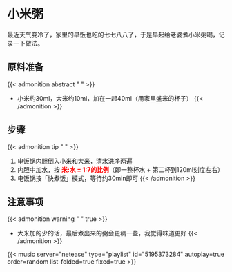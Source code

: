 # 小米粥


最近天气变冷了，家里的早饭也吃的七七八八了，于是早起给老婆煮小米粥喝，记录一下做法。

<!--more-->

## 原料准备
{{< admonition abstract " " >}}
- 小米约30ml，大米约10ml，加在一起40ml（用家里盛米的杯子）
{{< /admonition >}}

## 步骤
{{< admonition tip " " >}}
1. 电饭锅内胆倒入小米和大米，清水洗净两遍
2. 内胆中加水，按 **<font color=red>米:水 = 1:7的比例</font>**（即一整杯水 + 第二杯到120ml刻度左右）
3. 电饭锅按「快煮饭」模式，等待约30min即可
{{< /admonition >}}

## 注意事项
{{< admonition warning " " true >}}
- 大米加的少的话，最后煮出来的粥会更稠一些，我觉得味道更好
{{< /admonition >}}



{{< music server="netease" type="playlist" id="5195373284" autoplay=true order=random list-folded=true fixed=true >}}


